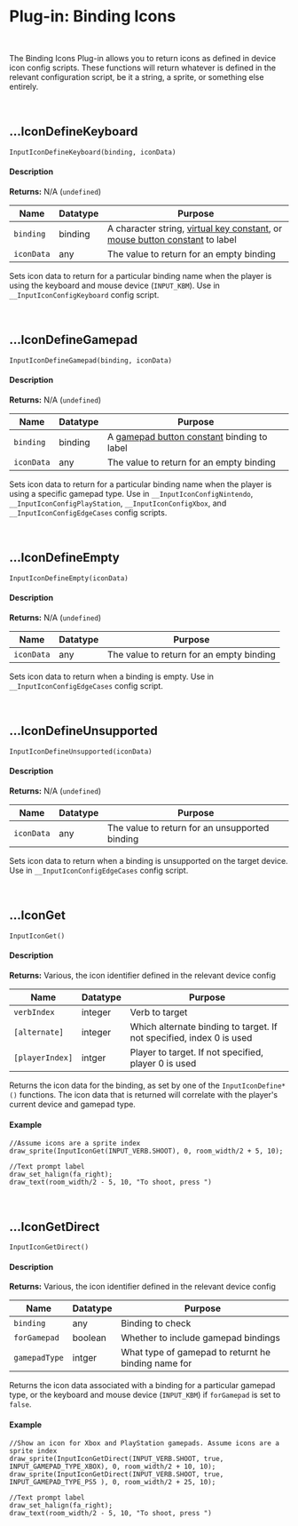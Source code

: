 # Plug-in: Binding Icons

&nbsp;

The Binding Icons Plug-in allows you to return icons as defined in device icon config scripts. These functions will return whatever is defined in the relevant configuration script, be it a string, a sprite, or something else entirely.

&nbsp;

## …IconDefineKeyboard

`InputIconDefineKeyboard(binding, iconData)`

<!-- tabs:start -->

#### **Description**

**Returns:** N/A (`undefined`)

|Name           |Datatype|Purpose                                 |
|---------------|--------|----------------------------------------|
|`binding`      |binding |A character string, [virtual key constant](https://manual.gamemaker.io/beta/en/GameMaker_Language/GML_Reference/Game_Input/Keyboard_Input/Keyboard_Input.htm), or [mouse button constant](https://manual.gamemaker.io/lts/en/GameMaker_Language/GML_Reference/Game_Input/Mouse_Input/mouse_check_button.htm) to label|
|`iconData`     |any     |The value to return for an empty binding|

Sets icon data to return for a particular binding name when the player is using the keyboard and mouse device (`INPUT_KBM`). Use in `__InputIconConfigKeyboard` config script.

<!-- tabs:end -->

&nbsp;

## …IconDefineGamepad

`InputIconDefineGamepad(binding, iconData)`

<!-- tabs:start -->

#### **Description**

**Returns:** N/A (`undefined`)

|Name           |Datatype|Purpose                                             |
|---------------|--------|----------------------------------------------------|
|`binding`      |binding |A [gamepad button constant](https://manual.gamemaker.io/beta/en/GameMaker_Language/GML_Reference/Game_Input/GamePad_Input/Gamepad_Input.htm) binding to label|
|`iconData`     |any     |The value to return for an empty binding            |

Sets icon data to return for a particular binding name when the player is using a specific gamepad type. Use in `__InputIconConfigNintendo`, `__InputIconConfigPlayStation`, `__InputIconConfigXbox`, and `__InputIconConfigEdgeCases` config scripts.

<!-- tabs:end -->

&nbsp;

## …IconDefineEmpty

`InputIconDefineEmpty(iconData)`

<!-- tabs:start -->

#### **Description**

**Returns:** N/A (`undefined`)

|Name           |Datatype|Purpose                                             |
|---------------|--------|----------------------------------------------------|
|`iconData`     |any     |The value to return for an empty binding            |

Sets icon data to return when a binding is empty. Use in `__InputIconConfigEdgeCases` config script.

<!-- tabs:end -->

&nbsp;

## …IconDefineUnsupported

`InputIconDefineUnsupported(iconData)`

<!-- tabs:start -->

#### **Description**

**Returns:** N/A (`undefined`)

|Name           |Datatype|Purpose                                             |
|---------------|--------|----------------------------------------------------|
|`iconData`     |any     |The value to return for an unsupported binding      |

Sets icon data to return when a binding is unsupported on the target device. Use in `__InputIconConfigEdgeCases` config script.

<!-- tabs:end -->

&nbsp;

## …IconGet

`InputIconGet()`

<!-- tabs:start -->

#### **Description**

**Returns:** Various, the icon identifier defined in the relevant device config

|Name           |Datatype|Purpose                                             |
|---------------|--------|----------------------------------------------------|
|`verbIndex`    |integer |Verb to target                                      |
|`[alternate]`  |integer |Which alternate binding to target. If not specified, index 0 is used|
|`[playerIndex]`|intger  |Player to target. If not specified, player 0 is used|

Returns the icon data for the binding, as set by one of the `InputIconDefine*()` functions. The icon data that is returned will correlate with the player's current device and gamepad type.

#### **Example**

```gml
//Assume icons are a sprite index
draw_sprite(InputIconGet(INPUT_VERB.SHOOT), 0, room_width/2 + 5, 10);

//Text prompt label
draw_set_halign(fa_right);
draw_text(room_width/2 - 5, 10, "To shoot, press ")
```
<!-- tabs:end -->

&nbsp;

## …IconGetDirect

`InputIconGetDirect()`

<!-- tabs:start -->

#### **Description**

**Returns:** Various, the icon identifier defined in the relevant device config

|Name           |Datatype|Purpose                                             |
|---------------|--------|----------------------------------------------------|
|`binding`      |any     |Binding to check                                    |
|`forGamepad`   |boolean |Whether to include gamepad bindings                 |
|`gamepadType`  |intger  |What type of gamepad to returnt he binding name for |

Returns the icon data associated with a binding for a particular gamepad type, or the keyboard and mouse device (`INPUT_KBM`) if `forGamepad` is set to `false`.

#### **Example**

```gml
//Show an icon for Xbox and PlayStation gamepads. Assume icons are a sprite index
draw_sprite(InputIconGetDirect(INPUT_VERB.SHOOT, true, INPUT_GAMEPAD_TYPE_XBOX), 0, room_width/2 + 10, 10);
draw_sprite(InputIconGetDirect(INPUT_VERB.SHOOT, true, INPUT_GAMEPAD_TYPE_PS5 ), 0, room_width/2 + 25, 10);

//Text prompt label
draw_set_halign(fa_right);
draw_text(room_width/2 - 5, 10, "To shoot, press ")
```
<!-- tabs:end -->
